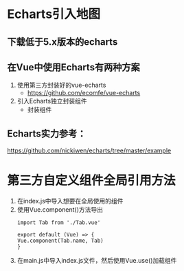 # Echarts引入地图

## 下载低于5.x版本的echarts

## 在Vue中使用Echarts有两种方案
1. 使用第三方封装好的vue-echarts
   - https://github.com/ecomfe/vue-echarts
2. 引入Echarts独立封装组件
   - 封装组件

## Echarts实力参考：
https://github.com/nickiwen/echarts/tree/master/example

# 第三方自定义组件全局引用方法
1. 在index.js中导入想要在全局使用的组件
2. 使用Vue.component()方法导出
   ```
   import Tab from './Tab.vue'

   export default (Vue) => {
   Vue.component(Tab.name, Tab)
   }
   ```
3. 在main.js中导入index.js文件，然后使用Vue.use()加载组件

